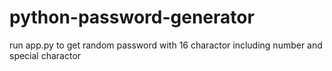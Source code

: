 # python-password-generator

run app.py to get random password with 16 charactor including number and special charactor
